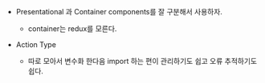 - Presentational 과 Container components를 잘 구분해서 사용하자.
	- container는 redux를 모른다.

- Action Type
	- 따로 모아서 변수화 한다음 import 하는 편이 관리하기도 쉽고 오류 추적하기도 쉽다.
